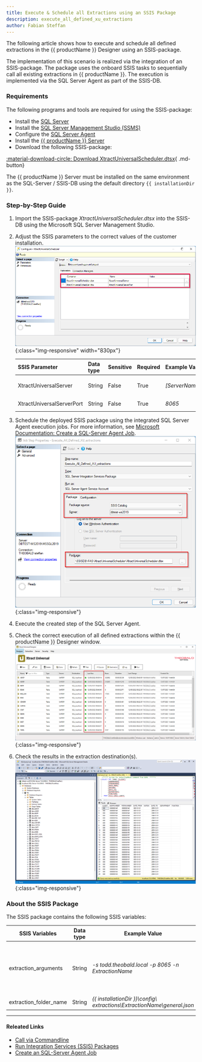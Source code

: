 ```yaml
---
title: Execute & Schedule all Extractions using an SSIS Package
description: execute_all_defined_xu_extractions 
author: Fabian Steffan
---
```


The following article shows how to execute and schedule all defined extractions in the {{ productName }} Designer using an SSIS-package. 

The implementation of this scenario is realized via the integration of an SSIS-package. 
The package uses the onboard SSIS tasks to sequentially call all existing extractions in {{ productName }}. 
The execution is implemented via the SQL Server Agent as part of the SSIS-DB.

### Requirements

The following programs and tools are required for using the SSIS-package:

- Install the [SQL Server](https://www.microsoft.com/en-us/sql-server/sql-server-downloads)
- Install the [SQL Server Management Studio (SSMS)](https://docs.microsoft.com/en-us/sql/ssms/download-sql-server-management-studio-ssms?view=sql-server-ver15)
- Configure the [SQL Server Agent](https://docs.microsoft.com/en-us/sql/ssms/agent/configure-sql-server-agent?view=sql-server-ver15)
- Install the [{{ productName }} Server](https://help.theobald-software.com/en/xtract-universal/introduction/installation-and-update)
- Download the following SSIS-package: 

[:material-download-circle: Download XtractUniversalScheduler.dtsx](../assets/files/xu/XtractUniversalScheduler.dtsx){ .md-button}

The {{ productName }} Server must be installed on the same environment as the SQL-Server / SSIS-DB using the default directory `{{ installationDir }}`.

### Step-by-Step Guide

1. Import the SSIS-package *XtractUniversalScheduler.dtsx* into the SSIS-DB using the Microsoft SQL Server Management Studio.
2. Adjust the SSIS parameters to the correct values of the customer installation.<br>
![Configure_XtractUniversalScheduler](../assets/images/xu/articles/Configure_XtractUniversalScheduler.png){:class="img-responsive" width="830px"}

	| SSIS Parameter | Data type | Sensitive | Required | Example Value | Info |
	------------ | ------------- | ---------- | ---------| -------- |-------|
	| XtractUniversalServer| String | False | True | *[ServerName.theobald.local]* | [{{ productName }} Server](https://help.theobald-software.com/en/xtract-universal/getting-started/connect-designer-with-server) | 
	| XtractUniversalServerPort | String | False | True | *8065* | [XU-Server Ports](https://help.theobald-software.com/en/xtract-universal/server/ports) |

3. Schedule the deployed SSIS package using the integrated SQL Server Agent execution jobs. For more information, see [Microsoft Documentation: Create a SQL-Server Agent Job](https://docs.microsoft.com/en-us/sql/ssms/agent/create-a-job?view=sql-server-ver15).<br>
![Create_Job_XtractUniversalScheduler_XtractUniversalScheduler](../assets/images/xu/articles/Create_Job_XtractUniversalScheduler.png){:class="img-responsive"}
4. Execute the created step of the SQL Server Agent.
5. Check the correct execution of all defined extractions within the {{ productName }} Designer window.<br>
![Xtract_Universal_Designer_Status](../assets/images/xu/articles/Xtract_Universal_Designer_Status.png){:class="img-responsive"}
6. Check the results in the extraction destination(s).<br>
![Destination_Results](../assets/images/xu/articles/Destination_Results.png){:class="img-responsive"}

### About the SSIS Package

The SSIS package contains the following SSIS variables:

SSIS Variables | Data type | Example Value | Expression
------------ | ------------- | ----- | ---------
extraction_arguments| String | *-s todd.theobald.local -p 8065 -n ExtractionName* | `"-s " + @[$Package::XtractUniversalServer]  + " -p " + @[$Package::XtractUniversalServerPort]  + " -n " +  REPLACE ( SUBSTRING( @[User::extraction_folder_name], 53, LEN(@[User::extraction_folder_name]) - 52 ) , "\\general.json", "")`
extraction_folder_name | String | *{{ installationDir }}\config\ extractions\ExtractionName\general.json* | -

****
#### Releated Links
- [Call via Commandline](https://help.theobald-software.com/en/xtract-universal/execute-and-automate-extractions/call-via-commandline)
- [Run Integration Services (SSIS) Packages](https://docs.microsoft.com/en-us/sql/integration-services/packages/run-integration-services-ssis-packages?view=sql-server-ver15)
- [Create an SQL-Server Agent Job](https://docs.microsoft.com/en-us/sql/ssms/agent/create-a-job?view=sql-server-ver15)
